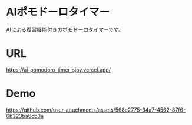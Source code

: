 # AIポモドーロタイマー
AIによる復習機能付きのポモドーロタイマーです。

# URL
https://ai-pomodoro-timer-sjoy.vercel.app/

# Demo
https://github.com/user-attachments/assets/568e2775-34a7-4562-87f6-6b323ba6cb3a

